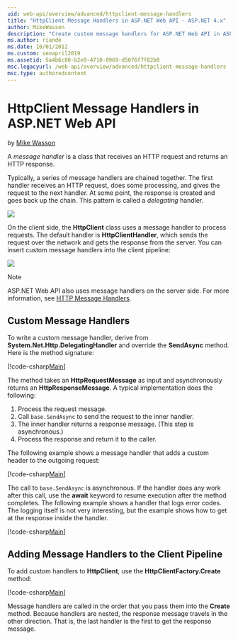 ```yaml
---
uid: web-api/overview/advanced/httpclient-message-handlers
title: "HttpClient Message Handlers in ASP.NET Web API - ASP.NET 4.x"
author: MikeWasson
description: "Create custom message handlers for ASP.NET Web API in ASP.NET 4.x"
ms.author: riande
ms.date: 10/01/2012
ms.custom: seoapril2019
ms.assetid: 5a4b6c80-b2e9-4710-8969-d5076f7f82b8
msc.legacyurl: /web-api/overview/advanced/httpclient-message-handlers
msc.type: authoredcontent
---
```

# HttpClient Message Handlers in ASP.NET Web API

by [Mike Wasson](https://github.com/MikeWasson)

A *message handler* is a class that receives an HTTP request and returns an HTTP response.

Typically, a series of message handlers are chained together. The first handler receives an HTTP request, does some processing, and gives the request to the next handler. At some point, the response is created and goes back up the chain. This pattern is called a *delegating* handler.

![](httpclient-message-handlers/_static/image1.png)

On the client side, the **HttpClient** class uses a message handler to process requests. The default handler is **HttpClientHandler**, which sends the request over the network and gets the response from the server. You can insert custom message handlers into the client pipeline:

![](httpclient-message-handlers/_static/image2.png)

> [!NOTE]
> ASP.NET Web API also uses message handlers on the server side. For more information, see [HTTP Message Handlers](http-message-handlers.md).

## Custom Message Handlers

To write a custom message handler, derive from **System.Net.Http.DelegatingHandler** and override the **SendAsync** method. Here is the method signature:

[!code-csharp[Main](httpclient-message-handlers/samples/sample1.cs)]

The method takes an **HttpRequestMessage** as input and asynchronously returns an **HttpResponseMessage**. A typical implementation does the following:

1. Process the request message.
2. Call `base.SendAsync` to send the request to the inner handler.
3. The inner handler returns a response message. (This step is asynchronous.)
4. Process the response and return it to the caller.

The following example shows a message handler that adds a custom header to the outgoing request:

[!code-csharp[Main](httpclient-message-handlers/samples/sample2.cs)]

The call to `base.SendAsync` is asynchronous. If the handler does any work after this call, use the **await** keyword to resume execution after the method completes. The following example shows a handler that logs error codes. The logging itself is not very interesting, but the example shows how to get at the response inside the handler.

[!code-csharp[Main](httpclient-message-handlers/samples/sample3.cs?highlight=10,13)]

## Adding Message Handlers to the Client Pipeline

To add custom handlers to **HttpClient**, use the **HttpClientFactory.Create** method:

[!code-csharp[Main](httpclient-message-handlers/samples/sample4.cs)]

Message handlers are called in the order that you pass them into the **Create** method. Because handlers are nested, the response message travels in the other direction. That is, the last handler is the first to get the response message.
